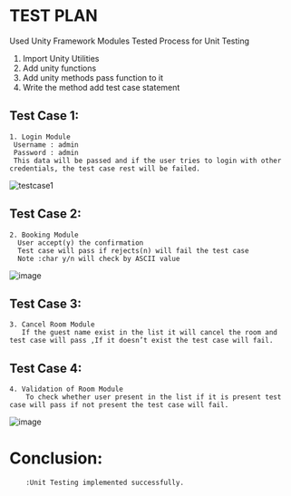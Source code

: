 # TEST PLAN

Used Unity Framework
Modules Tested
Process for Unit Testing
1. Import Unity Utilities
2. Add unity functions
3. Add unity methods pass function to it
4. Write the method add test case statement


## Test Case 1:
    1. Login Module
     Username : admin
     Password : admin
     This data will be passed and if the user tries to login with other credentials, the test case rest will be failed.
     
 ![testcase1](https://user-images.githubusercontent.com/67991189/114998658-cde14700-9ebe-11eb-9a78-4eb610cdd06a.png)
 
## Test Case 2:
    2. Booking Module
      User accept(y) the confirmation
      Test case will pass if rejects(n) will fail the test case
      Note :char y/n will check by ASCII value
      
![image](https://user-images.githubusercontent.com/67991189/114999436-7b545a80-9ebf-11eb-87ac-1e663936675f.png)
## Test Case 3:
    3. Cancel Room Module
       If the guest name exist in the list it will cancel the room and test case will pass ,If it doesn’t exist the test case will fail.

## Test Case 4:
    4. Validation of Room Module
        To check whether user present in the list if it is present test case will pass if not present the test case will fail.
        
 ![image](https://user-images.githubusercontent.com/67991189/114999629-ac348f80-9ebf-11eb-9819-04c6315d79fa.png)
       
        
# Conclusion:
        :Unit Testing implemented successfully.


